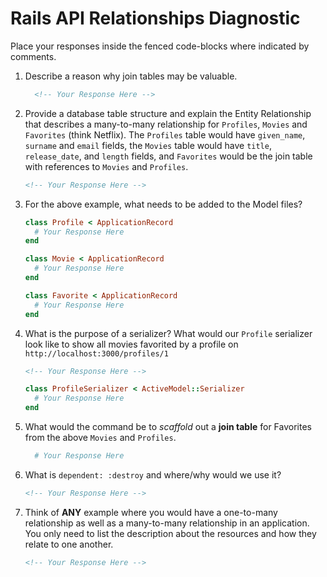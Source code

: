 # Rails API Relationships Diagnostic

Place your responses inside the fenced code-blocks where indicated by comments.

1. Describe a reason why join tables may be valuable.

    ```md
      <!-- Your Response Here -->
    ```

2. Provide a database table structure and explain the Entity Relationship that
describes a many-to-many relationship for `Profiles`, `Movies` and `Favorites`
(think Netflix). The `Profiles` table would have `given_name`, `surname` and
`email` fields, the `Movies` table would have `title`, `release_date`, and
`length` fields, and `Favorites` would be the join table with references to
`Movies` and `Profiles`.

    ```md
    <!-- Your Response Here -->
    ```

3. For the above example, what needs to be added to the Model files?

    ```rb
    class Profile < ApplicationRecord
      # Your Response Here
    end
    ```

    ```rb
    class Movie < ApplicationRecord
      # Your Response Here
    end
    ```

    ```rb
    class Favorite < ApplicationRecord
      # Your Response Here
    end
    ```

4. What is the purpose of a serializer? What would our `Profile` serializer look
  like to show all movies favorited by a profile on
  `http://localhost:3000/profiles/1`

    ```md
    <!-- Your Response Here -->
    ```

    ```rb
    class ProfileSerializer < ActiveModel::Serializer
      # Your Response Here
    end
    ```

5. What would the command be to _scaffold_ out a **join table** for Favorites from
  the above `Movies` and `Profiles`.

    ```sh
      # Your Response Here
    ```

6. What is `dependent: :destroy` and where/why would we use it?

    ```md
    <!-- Your Response Here -->
    ```

7. Think of **ANY** example where you would have a one-to-many relationship as well
  as a many-to-many relationship in an application. You only need to list the
  description about the resources and how they relate to one another.

    ```md
    <!-- Your Response Here -->
    ```
